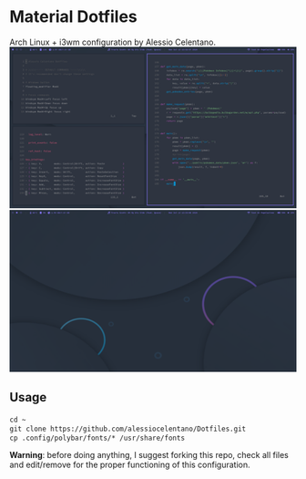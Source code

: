 # Material Dotfiles
Arch Linux + i3wm configuration by Alessio Celentano.
![Screenshot1](assets/screenshot1.png)
![Screenshot2](assets/screenshot2.png)

## Usage
```
cd ~
git clone https://github.com/alessiocelentano/Dotfiles.git
cp .config/polybar/fonts/* /usr/share/fonts
```
**Warning**: before doing anything, I suggest forking this repo, check all files and edit/remove for the proper functioning of this configuration.
